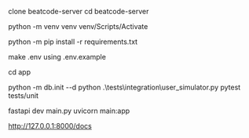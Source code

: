 clone beatcode-server
cd beatcode-server

python -m venv venv
venv/Scripts/Activate

python -m pip install -r requirements.txt

make .env using .env.example

cd app

python -m db.init --d
python .\tests\integration\user_simulator.py
pytest tests/unit

fastapi dev main.py
uvicorn main:app

http://127.0.0.1:8000/docs
